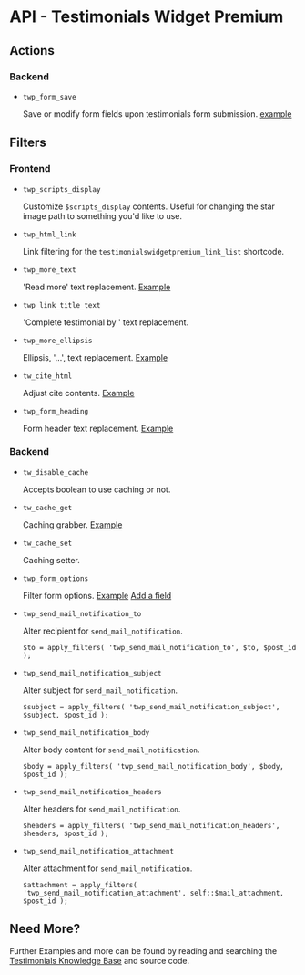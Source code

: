 # API - Testimonials Widget Premium

## Actions

### Backend

* `twp_form_save`

	Save or modify form fields upon testimonials form submission. [example](https://gist.github.com/michael-cannon/7ec3d55893d8aa9eb689)

## Filters

### Frontend

* `twp_scripts_display`

	Customize `$scripts_display` contents. Useful for changing the star image path to something you'd like to use.

* `twp_html_link`

	Link filtering for the `testimonialswidgetpremium_link_list` shortcode.

* `twp_more_text`

	'Read more' text replacement. [Example](https://axelerant.atlassian.net/wiki/pages/viewpage.action?pageId=14024721)

* `twp_link_title_text`

	'Complete testimonial by ' text replacement.

* `twp_more_ellipsis`

	Ellipsis, '…', text replacement. [Example](https://axelerant.atlassian.net/wiki/pages/viewpage.action?pageId=14024721)

* `tw_cite_html`

	Adjust cite contents. [Example](https://axelerant.atlassian.net/wiki/display/WPFAQ/How+do+I+add+the+date+to+the+cite)

* `twp_form_heading`

	Form header text replacement. [Example](https://axelerant.atlassian.net/wiki/display/WPFAQ/How+do+I+change+the+form+heading)

### Backend

* `tw_disable_cache`

	Accepts boolean to use caching or not.

* `tw_cache_get`
	
	Caching grabber. [Example](https://gist.github.com/michael-cannon/5833685)

* `tw_cache_set`
	
	Caching setter.

* `twp_form_options`

	Filter form options. [Example](https://axelerant.atlassian.net/wiki/display/WPFAQ/How+do+I+change+form+labels+and+options) [Add a field](https://gist.github.com/michael-cannon/7ec3d55893d8aa9eb689)

* `twp_send_mail_notification_to`

	Alter recipient for `send_mail_notification`.
	
	`$to = apply_filters( 'twp_send_mail_notification_to', $to, $post_id );`

* `twp_send_mail_notification_subject`

	Alter subject for `send_mail_notification`.
	
	`$subject = apply_filters( 'twp_send_mail_notification_subject', $subject, $post_id );`

* `twp_send_mail_notification_body`

	Alter body content for `send_mail_notification`.
	
	`$body = apply_filters( 'twp_send_mail_notification_body', $body, $post_id );`

* `twp_send_mail_notification_headers`

	Alter headers for `send_mail_notification`.
	
	`$headers = apply_filters( 'twp_send_mail_notification_headers', $headers, $post_id );`

* `twp_send_mail_notification_attachment`

	Alter attachment for `send_mail_notification`.
	
	`$attachment = apply_filters( 'twp_send_mail_notification_attachment', self::$mail_attachment, $post_id );`

## Need More?

Further Examples and more can be found by reading and searching the [Testimonials Knowledge Base](https://axelerant.atlassian.net/wiki/label/WPFAQ/twp) and source code.
